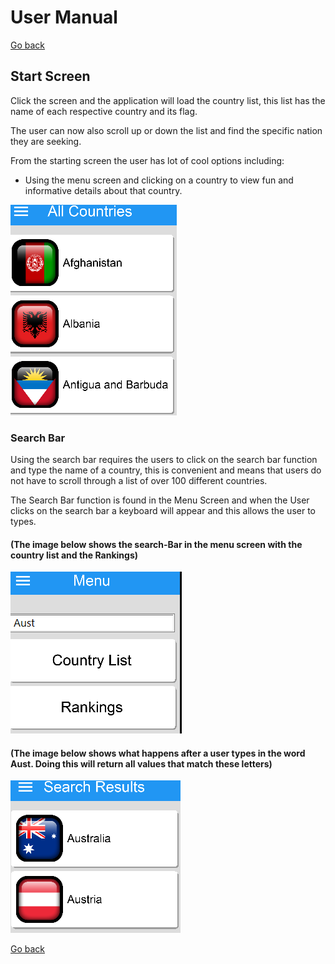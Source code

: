 # User Manual

[Go back](./index.html)

## Start Screen

Click the screen and the application will load the country list, this list has the name of each respective country and its flag.

The user can now also scroll up or down the list and find the specific nation they are seeking.

From the starting screen the user has lot of cool options including:

- Using the menu screen and clicking on a country to view fun and informative details about that country.

![Start Screen](./images/thebest.png)

### Search Bar

Using the search bar requires the users to click on the search bar function and type the name of a country, this is convenient and means that users do not have to scroll through a list of over 100 different countries.

The Search Bar function is found in the Menu Screen and when the User clicks on the search bar a keyboard will appear and this allows the user to types.

#### (The image below shows the search-Bar in the menu screen with the country list and the Rankings)

![Search Bar](./images/searchbar.png)

#### (The image below shows what happens after a user types in the word Aust. Doing this will return all values that match these letters)

![Search Bar](./images/Aust.png)

[Go back](./index.html)
